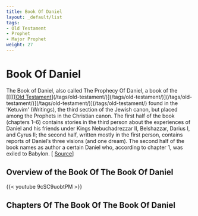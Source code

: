 ```yaml
---
title: Book Of Daniel
layout: _default/list
tags:
- Old Testament
- Prophet
- Major Prophet
weight: 27
---
```

# Book Of Daniel
The Book of Daniel, also called The Prophecy Of Daniel, a book of the [[[[[[Old Testament](/tags/old-testament/)](/tags/old-testament/)](/tags/old-testament/)](/tags/old-testament/)](/tags/old-testament/)](/tags/old-testament/) found in the 'Ketuvim' (Writings), the third section of the Jewish canon, but placed among the Prophets in the Christian canon. The first half of the book (chapters 1–6) contains stories in the third person about the experiences of Daniel and his friends under Kings Nebuchadrezzar II, Belshazzar, Darius I, and Cyrus II; the second half, written mostly in the first person, contains reports of Daniel’s three visions (and one dream). The second half of the book names as author a certain Daniel who, according to chapter 1, was exiled to Babylon. [ [Source](https://www.britannica.com/topic/The-Book-of-Daniel-Old-Testament)]

## Overview of the Book Of The Book Of Daniel
{{< youtube 9cSC9uobtPM >}}

## Chapters Of The Book Of The Book Of Daniel